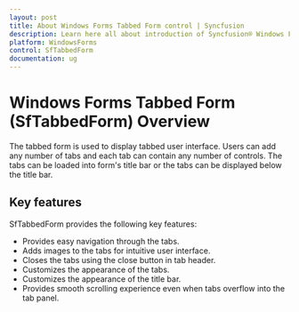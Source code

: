 ```yaml
---
layout: post
title: About Windows Forms Tabbed Form control | Syncfusion
description: Learn here all about introduction of Syncfusion® Windows Forms Tabbed Form (SfTabbedForm) control, its elements and more details.
platform: WindowsForms
control: SfTabbedForm
documentation: ug
---
```


# Windows Forms Tabbed Form (SfTabbedForm) Overview

The tabbed form is used to display tabbed user interface. Users can add any number of tabs and each tab can contain any number of controls. The tabs can be loaded into form's title bar or the tabs can be displayed below the title bar.

## Key features

SfTabbedForm provides the following key features:

* Provides easy navigation through the tabs.
* Adds images to the tabs for intuitive user interface.
* Closes the tabs using the close button in tab header.
* Customizes the appearance of the tabs.
* Customizes the appearance of the title bar.
* Provides smooth scrolling experience even when tabs overflow into the tab panel.